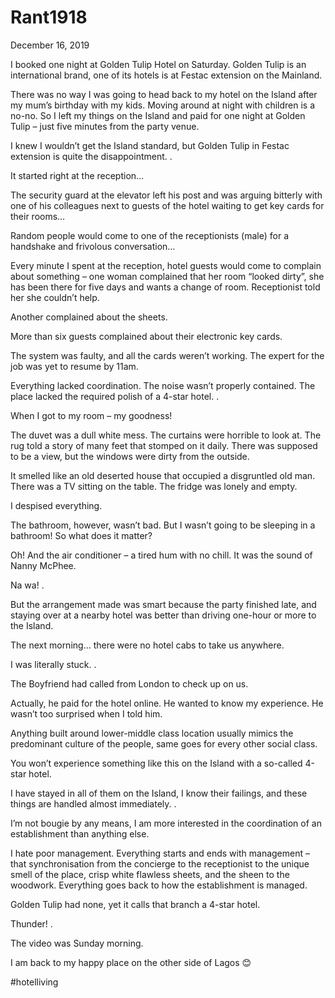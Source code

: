 # Rant1918


December 16, 2019

I booked one night at Golden Tulip Hotel on Saturday. Golden Tulip is an international brand, one of its hotels is at Festac extension on the Mainland.

There was no way I was going to head back to my hotel on the Island after my mum’s birthday with my kids. Moving around at night with children is a no-no. So I left my things on the Island and paid for one night at Golden Tulip – just five minutes from the party venue.

I knew I wouldn’t get the Island standard, but Golden Tulip in Festac extension is quite the disappointment.
.

It started right at the reception…

The security guard at the elevator left his post and was arguing bitterly with one of his colleagues next to guests of the hotel waiting to get key cards for their rooms…

Random people would come to one of the receptionists (male) for a handshake and frivolous conversation…

Every minute I spent at the reception, hotel guests would come to complain about something – one woman complained that her room “looked dirty”, she has been there for five days and wants a change of room. Receptionist told her she couldn’t help.

Another complained about the sheets.

More than six guests complained about their electronic key cards.

The system was faulty, and all the cards weren’t working. The expert for the job was yet to resume by 11am.

Everything lacked coordination. The noise wasn’t properly contained. The place lacked the required polish of a 4-star hotel.
.

When I got to my room – my goodness!

The duvet was a dull white mess. The curtains were horrible to look at. The rug told a story of many feet that stomped on it daily. There was supposed to be a view, but the windows were dirty from the outside.

It smelled like an old deserted house that occupied a disgruntled old man. There was a TV sitting on the table. The fridge was lonely and empty.

I despised everything.

The bathroom, however, wasn’t bad. But I wasn’t going to be sleeping in a bathroom! So what does it matter?

Oh! And the air conditioner – a tired hum with no chill. It was the sound of Nanny McPhee.

Na wa!
.

But the arrangement made was smart because the party finished late, and staying over at a nearby hotel was better than driving one-hour or more to the Island.

The next morning… there were no hotel cabs to take us anywhere.

I was literally stuck.
.

The Boyfriend had called from London to check up on us.

Actually, he paid for the hotel online. He wanted to know my experience. He wasn’t too surprised when I told him.

Anything built around lower-middle class location usually mimics the predominant culture of the people, same goes for every other social class.

You won’t experience something like this on the Island with a so-called 4-star hotel. 

I have stayed in all of them on the Island, I know their failings, and these things are handled almost immediately.
.

I’m not bougie by any means, I am more interested in the coordination of an establishment than anything else.

I hate poor management. Everything starts and ends with management – that synchronisation from the concierge to the receptionist to the unique smell of the place, crisp white flawless sheets, and the sheen to the woodwork. Everything goes back to how the establishment is managed.

Golden Tulip had none, yet it calls that branch a 4-star hotel.

Thunder!
.

The video was Sunday morning.

I am back to my happy place on the other side of Lagos 😊

#hotelliving